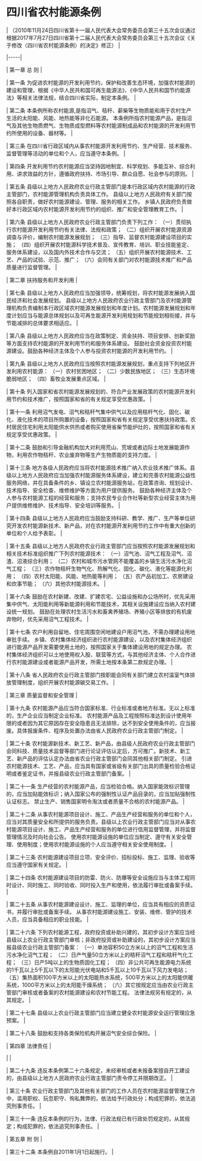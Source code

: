 # 四川省农村能源条例

<!-- INFO END -->

<!-- TABLE -->

| （2010年11月24日四川省第十一届人民代表大会常务委员会第三十五次会议通过 根据2017年7月27日四川省第十二届人民代表大会常务委员会第三十五次会议《关于修改〈四川省农村能源条例〉的决定》修正） |

|-----|

| 第一章 总 则 |

| 第一条 为促进农村能源的开发利用节约，保护和改善生态环境，加强农村能源的建设和管理，根据《中华人民共和国可再生能源法》、《中华人民共和国节约能源法》等相关法律法规，结合四川省实际，制定本条例。 |

| 第二条 本条例所称农村能源,是指沼气、秸秆、薪柴等生物质能和用于农村生产生活的太阳能、风能、地热能等非化石能源。 本条例所指农村能源产品，是指沼气及其他生物质燃气、生物质成型燃料等农村能源制成品和农村能源的开发利用节约所使用的设备、器材等。 |

| 第三条 在四川省行政区域内从事农村能源开发利用节约、生产经营、技术服务、监督管理等活动的单位和个人，应当遵守本条例。 |

| 第四条 开发利用节约农村能源应当坚持因地制宜、科学规划、多能互补、综合利用、讲求效益的方针，遵循政府扶持、市场引导、群众自愿、社会参与的原则。 |

| 第五条 县级以上地方人民政府农业行政主管部门是本行政区域内农村能源的行政主管部门，农村能源管理机构负责具体工作。 县级以上地方人民政府有关部门按照各自职责，做好农村能源建设、管理、服务的相关工作。 乡镇人民政府负责做好本行政区域内农村能源开发利用节约的组织、推广和安全管理教育工作。 |

| 第六条 县级以上地方人民政府农业行政主管部门负责下列工作： （一）贯彻执行农村能源开发利用节约有关法律、法规和政策； （二）组织开展农村能源资源调查与评价，编制农村能源发展规划； （三）指导、监督农村能源建设项目的实施； （四）组织开展农村能源科学技术普及、宣传教育、培训、职业技能鉴定、服务体系建设，以及国内外技术合作与交流； （五）组织开展农村能源技术、工艺、产品的试验、示范、推广； （六）会同有关部门对农村能源技术推广和产品质量进行监督管理。 |

| 第二章 扶持服务和开发利用 |

| 第七条 县级以上地方人民政府应当加强领导，统筹规划，将农村能源发展纳入国民经济和社会发展规划。 县级以上地方人民政府农业行政主管部门及农村能源管理机构负责编制本行政区域农村能源发展规划和年度计划。农村能源发展规划和年度计划应当与能源总体规划以及可再生能源开发利用规划和节能规划相衔接，并与节能减排的总体要求相适应。 |

| 第八条 县级以上地方人民政府应当在政策制定、资金扶持、项目安排、创新奖励等方面支持农村能源的开发利用节约和服务体系建设。 鼓励社会资金投资农村能源建设。鼓励各种经济主体及个人参与投资农村能源的开发利用节约。 |

| 第九条 县级以上地方人民政府应当按照农村能源发展规划，重点支持下列地区开发利用农村能源： （一）农村贫困地区； （二）少数民族地区； （三）生态环境脆弱地区； （四）畜牧业发展重点区域。 |

| 第十条 列入国家和省农村能源发展规划的、符合产业发展政策的农村能源开发利用节约和技术推广，按照国家和省的有关规定享受优惠政策。 |

| 第十一条 利用沼气发电、沼气和秸秆气集中供气以及应用秸秆气化、固化、碳化、液化技术的项目所购置的设备，按照国家和省有关规定享受优惠扶持政策。农村居民住宅利用太阳能供水供热或者购买使用省柴节能炉灶的，按照国家和省有关规定享受优惠政策。 |

| 第十二条 鼓励和引导金融机构加大对利用荒山、荒坡或者边际土地发展能源作物，利用农作物秸秆、农业废弃物等生产生物质能的支持力度。 |

| 第十三条 地方各级人民政府应当将农村能源技术推广纳入农业技术推广体系。县级以上地方人民政府应当加强农村能源服务体系建设，建立和完善农村能源公益性服务网络，并在具备条件的乡、镇设立农村能源服务站，在政策咨询、规划设计、技术指导、安全检查、维修维护等方面为用户提供服务。 鼓励各种经济主体及个人参与农村能源工程的经营和服务；支持农民专业合作社等新型农业经营主体为用户提供维修维护、技术指导、安全培训等服务。 |

| 第十四条 县级以上地方人民政府应当鼓励支持科研、教学、推广、生产等单位研究开发农村能源新技术、新产品，对在农村能源开发利用节约工作中有重大创新的单位和个人给予表彰。 |

| 第十五条 县级以上地方人民政府农业行政主管部门应当按照农村能源发展规划和相关技术标准组织推广下列农村能源技术： （一）沼气池、沼气工程及沼气、沼渣、沼液综合利用； （二）农村和城市污水管网不能覆盖的乡镇生活污水净化沼气工程； （三）农作物秸秆生物气化、热解气化、固化、碳化、液化等能源化利用； （四）农村太阳能、风能、地热能等利用； （五）农产品初加工、农房建设和炊事节能； （六）其他农村能源技术。 |

| 第十六条 鼓励在农村新建、改建、扩建农宅、公益设施和办公场所时，优先采用集中供气、太阳能利用等新能源利用和节能技术，其相关设施建设应当纳入农村建设统一规划。 鼓励在处理农村生活污水和畜禽养殖场、养殖小区等排放的有机废弃物时，优先采用沼气工程技术。 |

| 第十七条 农户利用自留地、住宅周围空闲地建设户用沼气池，不需办理建设用地审批手续。 乡镇、农村集体经济组织进行农村能源建设，以及农村集体经济组织进行能源产品开发需要使用土地的，按照国家关于集体建设用地的规定办理。 农村集体经济组织可以土地使用权入股、联营等方式，与其他经济主体、个人合作进行农村能源建设或者能源产品开发，所需土地按本条第二款规定办理。 |

| 第十八条 省人民政府农业行政主管部门按职能会同有关部门建立农村温室气体排放管理制度，组织开展农村能源碳交易工作。 |

| 第三章 质量监督和安全管理 |

| 第十九条 农村能源产品应当符合国家标准、行业标准或者地方标准。无以上标准的，生产企业应当制定企业标准。 农村能源产品及工程按照标准达到设计使用年限的或者因为其它原因存在安全隐患且无法排除，达不到安全使用条件的，应当报废。具体报废条件、程序及处置办法由省人民政府农业行政主管部门制定。 |

| 第二十条 农村能源新技术、新工艺、新产品，由县级人民政府农业行政主管部门会同科技、质量技术监督等部门进行论证评估认定后，方可推广。新技术、新工艺、新产品的评估认定办法由省农业行政主管部门会同其他相关部门制定。 引进农村能源技术、工艺、产品，应当具有国家或省级有关部门出具的质量检验合格证明或者鉴定证书，并报县级农业行政主管部门备案。 |

| 第二十一条 生产经营的农村能源产品，应当检验合格。纳入国家能效标识管理的，应当加贴能效标识；纳入国家公布的强制性认证产品目录的，应当加贴强制性认证标志。 禁止生产、销售国家明令淘汰或者质量不合格的农村能源产品。 |

| 第二十二条 从事农村能源项目设计、施工、产品生产经营和服务的单位和个人，应当对其质量安全和所提供的服务负责。县级以上农业行政主管部门应当对从事农村能源项目设计、施工、产品生产经营和服务的单位进行信用监督管理，并将监督管理情况及时向社会公告。 使用农村能源设施的单位应当制定、遵守有关安全管理、使用制度；使用农村能源设施的个人应当遵守相关安全使用制度。 |

| 第二十三条 农村能源建设项目立项、安全评价、招标投标、施工、监理、验收等应当遵守国家有关规定。 |

| 第二十四条 农村能源建设项目的防雷、防火、防爆等安全设施应当与主体工程同时设计、同时施工、同时验收、同时投入生产和使用，依法履行审批或备案手续。 |

| 第二十五条 从事农村能源建设设计、施工、监理的单位，应当具有相应的资质证书，并履行审批或备案手续。 从事农村能源建设施工、安装、维修、管护的技术人员，应当具备相应的职业技能。 |

| 第二十六条 下列农村能源工程，政府投资或补助兴建的，其初步设计方案应当经县级以上农业行政主管部门审核；非政府投资或补助建设的，其初步设计方案应当报县级农业行政主管部门备案： （一）单池容积50立方米以上的沼气工程和生活污水净化沼气工程； （二）日产气量50立方米以上的秸秆沼气工程和秸秆气化工程； （三）日产5吨以上的生物质固化工程； （四）非公共可再生能源电力系统的1千瓦以上5千瓦以下的太阳能光伏电站和5千瓦以上10千瓦以下风力发电站； （五）集热面积100平方米以上的太阳能热水系统，500平方米以上的太阳能供暖系统，1000平方米以上的太阳能干燥系统； （六）其它按规定应当由农业行政主管部门审核或者备案的农村能源建设和农村节能工程。 法律法规另有规定的，从其规定。 |

| 第二十七条 县级以上农业行政主管部门应当建立健全农村能源安全运行管理应急预案。 |

| 第二十八条 鼓励和支持各类保险机构开展沼气安全综合保险。 |

| 第四章 法律责任 |

| |

| 第二十九条 违反本条例第二十六条规定，未经审核或者未报备案擅自开工建设的，由县级以上地方人民政府农业行政主管部门责令停工并限期改正。 |

| 第三十条 农业行政主管部门及其他有关部门的工作人员在农村能源监督管理工作中，滥用职权、玩忽职守、徇私舞弊的，依法给予行政处分；构成犯罪的，依法追究刑事责任。 |

| 第三十一条 违反本条例的行为，法律、行政法规已有行政处罚规定的，从其规定；构成犯罪的，依法追究刑事责任。 |

| 第五章 附 则 |

| 第三十二条 本条例自2011年1月1日起施行。 |

<!-- TABLE END -->